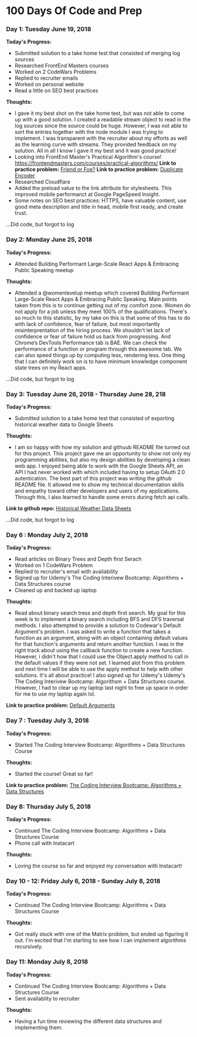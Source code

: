# 100 Days Of Code and Prep

### Day 1: Tuesday June 19, 2018

**Today's Progress:**
* Submitted solution to a take home test that consisted of merging log sources
* Researched FrontEnd Masters courses
* Worked on 2 CodeWars Problems
* Replied to recruiter emails
* Worked on personal website
* Read a little on SEO best practices


**Thoughts:** 
* I gave it my best shot on the take home test, but was not able to come up with a good solution. I created a readable stream object to read in the log sources since the source could be huge. However, I was not able to sort the entries together with the node module I was trying to implement. I was transparent with the recruiter about my efforts as well as the learning curve with streams. They provided feedback on my solution. All in all I know I gave it my best and it was good practice! 
* Looking into FrontEnd Master's Practical Algorithm's course!  https://frontendmasters.com/courses/practical-algorithms/
**Link to practice problem:** [Friend or Foe?](http://www.codewars.com/kata/friend-or-foe/train/javascript)
**Link to practice problem:** [Duplicate Encoder](http://www.codewars.com/kata/duplicate-encoder/train/javascript)
* Researched Cloudflare
* Added the preload value to the link attribute for stylesheets. This improved mobile performanct at Google PageSpeed Insight. 
* Some notes on SEO best practices: HTTPS, have valuable content, use good meta description and title in head, mobile first ready, and create trust. 

...Did code, but forgot to log

### Day 2: Monday June 25, 2018

**Today's Progress:**
* Attended Building Performant Large-Scale React Apps & Embracing Public Speaking meetup


**Thoughts:** 
* Attended a @womenlevelup meetup which covered Building Performant Large-Scale React Apps & Embracing Public Speaking. Main points taken from this is to continue getting out of my comfort zone. Women do not apply for a job unless they meet 100% of the qualifications. There's so much to this statistic, by my take on this is that some of this has to do with lack of confidence, fear of failure, but most importantly misinterprentation of the hiring process. We shouldn't let lack of confidence or fear of failure hold us back from progressing. And Chrome’s DevTools Performance tab is BAE. We can check the performance of a function or program through this awesome tab. We can also speed things up by computing less, rendering less. One thing that I can definitely work on is to have minimum knowledge component state trees on my React apps.


...Did code, but forgot to log

### Day 3: Tuesday June 26, 2018 - Thursday June 28, 218

**Today's Progress:**
* Submitted solution to a take home test that consisted of exporting historical weather data to Google Sheets

**Thoughts:** 
* I am so happy with how my solution and githuub README file turned out for this project. This project gave me an opportunity to show not only my programming abilities, but also my design abilities by developing a clean web app. I enjoyed being able to work with the Google Sheets API, an API I had never worked with which included having to setup OAuth 2.0 autentication. The best part of this project was writing the github README file. It allowed me to show my technical documentation skills and empathy toward other developers and users of my applications. Through this, I also learned to handle some errors during fetch api calls. 

**Link to github repo:** [Historical Weather Data Sheets](https://github.com/maribelduran/historical-weather-data-sheets)

...Did code, but forgot to log

### Day 6 : Monday July 2, 2018

**Today's Progress:**
* Read articles on Binary Trees and Depth first Serach
* Worked on 1 CodeWars Problem
* Replied to recruiter's email with availability
* Signed up for Udemy's The Coding Interivew Bootcamp: Algorithms + Data Structures course
* Cleaned up and backed up laptop

**Thoughts:** 
* Read about binary search tress and depth first search. My goal for this week is to implement a binary search including BFS and DFS traversal methods. I also attempted to provide a solution to Codewar's Default Argument's problem. I was asked to write a function that takes a function as an argument, along with an object containing default values for that function's arguments and return another function. I was in the right track about using the callback function to create a new function. However, i didn't how that I could use the Object.apply method to call in the default values if they were not set. I learned alot from this problem and next time I will be able to use the apply method to help with other solutions. It's all about practice! I also signed up for Udemy's Udemy's The Coding Interivew Bootcamp: Algorithsm + Data Structures course. However, I had to clear up my laptop last night to free up space in order for me to use my laptop again lol.

**Link to practice problem:** [Default Arguments](https://www.codewars.com/kata/52605419be184942d400003d)

### Day 7 : Tuesday July 3, 2018

**Today's Progress:**
* Started The Coding Interview Bootcamp: Algorithms + Data Structures Course

**Thoughts:** 
* Started the course! Great so far!

**Link to practice problem:** [The Coding Interview Bootcamp: Algorithms + Data Structures](https://www.udemy.com/coding-interview-bootcamp-algorithms-and-data-structure/learn/v4/t/lecture/8547066)


### Day 8: Thursday July 5, 2018

**Today's Progress:**
* Continued The Coding Interview Bootcamp: Algorithms + Data Structures Course
* Phone call with Instacart

**Thoughts:** 
* Loving the course so far and enjoyed my conversation with Instacart!


### Day 10 - 12: Friday July 6, 2018 - Sunday July 8, 2018

**Today's Progress:**
* Continued The Coding Interview Bootcamp: Algorithms + Data Structures Course

**Thoughts:** 
* Got really stuck with one of the Matrix problem, but ended up figuring it out. I'm excited that I'm starting to see how I can implement algorithms recursively. 



### Day 11: Monday July 8, 2018

**Today's Progress:**
* Continued The Coding Interview Bootcamp: Algorithms + Data Structures Course
* Sent availablity to recruiter

**Thoughts:** 
* Having a fun time reviewing the different data structures and implementing them.
